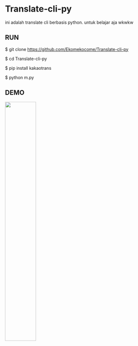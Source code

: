 # Translate-cli-py
ini adalah translate cli berbasis python. untuk belajar aja wkwkw
## RUN
$ git clone https://github.com/Ekomekocome/Translate-cli-py

$ cd Translate-cli-py

$ pip install kakaotrans

$ python m.py
## DEMO
<image src='./image.png' width='45%'>
